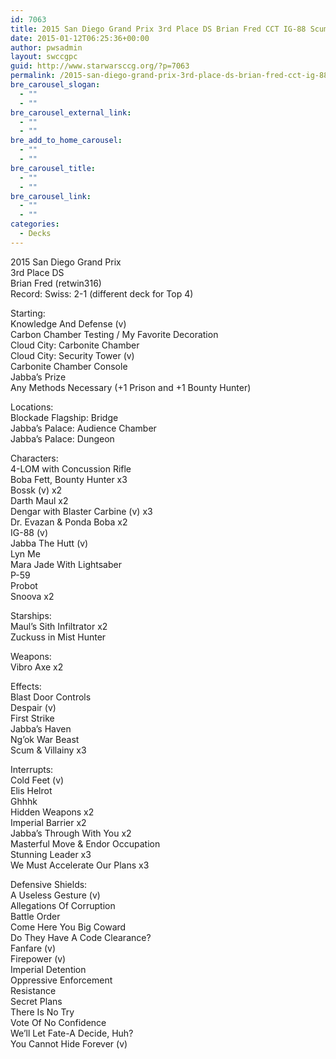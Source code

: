 ```yaml
---
id: 7063
title: 2015 San Diego Grand Prix 3rd Place DS Brian Fred CCT IG-88 Scum
date: 2015-01-12T06:25:36+00:00
author: pwsadmin
layout: swccgpc
guid: http://www.starwarsccg.org/?p=7063
permalink: /2015-san-diego-grand-prix-3rd-place-ds-brian-fred-cct-ig-88-scum/
bre_carousel_slogan:
  - ""
  - ""
bre_carousel_external_link:
  - ""
  - ""
bre_add_to_home_carousel:
  - ""
  - ""
bre_carousel_title:
  - ""
  - ""
bre_carousel_link:
  - ""
  - ""
categories:
  - Decks
---
```

2015 San Diego Grand Prix  
3rd Place DS  
Brian Fred (retwin316)  
Record: Swiss: 2-1 (different deck for Top 4)

Starting:  
Knowledge And Defense (v)  
Carbon Chamber Testing / My Favorite Decoration  
Cloud City: Carbonite Chamber  
Cloud City: Security Tower (v)  
Carbonite Chamber Console  
Jabba&#8217;s Prize  
Any Methods Necessary (+1 Prison and +1 Bounty Hunter)

Locations:  
Blockade Flagship: Bridge  
Jabba&#8217;s Palace: Audience Chamber  
Jabba&#8217;s Palace: Dungeon

Characters:  
4-LOM with Concussion Rifle  
Boba Fett, Bounty Hunter x3  
Bossk (v) x2  
Darth Maul x2  
Dengar with Blaster Carbine (v) x3  
Dr. Evazan & Ponda Boba x2  
IG-88 (v)  
Jabba The Hutt (v)  
Lyn Me  
Mara Jade With Lightsaber  
P-59  
Probot  
Snoova x2

Starships:  
Maul&#8217;s Sith Infiltrator x2  
Zuckuss in Mist Hunter

Weapons:  
Vibro Axe x2

Effects:  
Blast Door Controls  
Despair (v)  
First Strike  
Jabba&#8217;s Haven  
Ng&#8217;ok War Beast  
Scum & Villainy x3

Interrupts:  
Cold Feet (v)  
Elis Helrot  
Ghhhk  
Hidden Weapons x2  
Imperial Barrier x2  
Jabba&#8217;s Through With You x2  
Masterful Move & Endor Occupation  
Stunning Leader x3  
We Must Accelerate Our Plans x3

Defensive Shields:  
A Useless Gesture (v)  
Allegations Of Corruption  
Battle Order  
Come Here You Big Coward  
Do They Have A Code Clearance?  
Fanfare (v)  
Firepower (v)  
Imperial Detention  
Oppressive Enforcement  
Resistance  
Secret Plans  
There Is No Try  
Vote Of No Confidence  
We&#8217;ll Let Fate-A Decide, Huh?  
You Cannot Hide Forever (v)